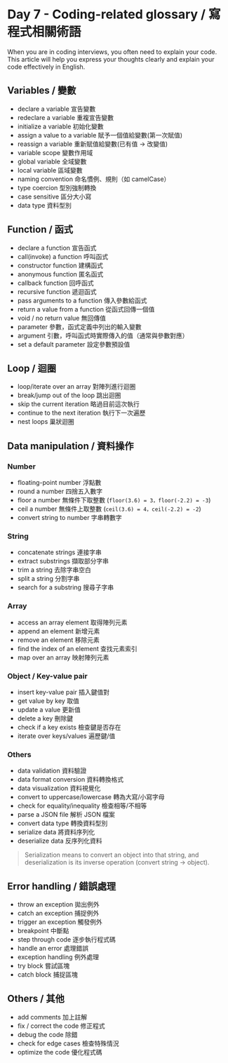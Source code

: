 # Day 7 - Coding-related glossary / 寫程式相關術語

When you are in coding interviews, you often need to explain your code. This article will help you express your thoughts clearly and explain your code effectively in English.

## Variables / 變數

* declare a variable 宣告變數
* redeclare a variable 重複宣告變數
* initialize a variable	初始化變數
* assign a value to a variable 賦予一個值給變數(第一次賦值)
* reassign a variable 重新賦值給變數(已有值 → 改變值)
* variable scope 變數作用域
* global variable 全域變數
* local variable 區域變數
* naming convention	命名慣例、規則（如 camelCase）
* type coercion	型別強制轉換
* case sensitive 區分大小寫
* data type 資料型別

## Function / 函式

* declare a function 宣告函式
* call(invoke) a function 呼叫函式
* constructor function 建構函式
* anonymous function 匿名函式
* callback function 回呼函式
* recursive function 遞迴函式
* pass arguments to a function 傳入參數給函式
* return a value from a function 從函式回傳一個值
* void / no return value 無回傳值
* parameter 參數，函式定義中列出的輸入變數
* argument 引數，呼叫函式時實際傳入的值（通常與參數對應）
* set a default parameter 設定參數預設值

## Loop / 迴圈

* loop/iterate over an array 對陣列進行迴圈
* break/jump out of the loop 跳出迴圈
* skip the current iteration 略過目前這次執行
* continue to the next iteration 執行下一次遍歷
* nest loops 巢狀迴圈

## Data manipulation / 資料操作

### Number

* floating-point number 浮點數
* round a number 四捨五入數字
* floor a number 無條件下取整數 (`floor(3.6) = 3，floor(-2.2) = -3`)
* ceil a number 無條件上取整數 (`ceil(3.6) = 4，ceil(-2.2) = -2`)
* convert string to number 字串轉數字

### String

* concatenate strings 連接字串
* extract substrings 擷取部分字串
* trim a string 去除字串空白
* split a string 分割字串
* search for a substring 搜尋子字串

### Array

* access an array element 取得陣列元素
* append an element 新增元素
* remove an element 移除元素
* find the index of an element 查找元素索引
* map over an array 映射陣列元素

### Object / Key-value pair

* insert key-value pair 插入鍵值對
* get value by key 取值
* update a value 更新值
* delete a key 刪除鍵
* check if a key exists 檢查鍵是否存在
* iterate over keys/values 遍歷鍵/值

### Others

* data validation 資料驗證
* data format conversion 資料轉換格式
* data visualization 資料視覺化
* convert to uppercase/lowercase 轉為大寫/小寫字母
* check for equality/inequality 檢查相等/不相等
* parse a JSON file 解析 JSON 檔案
* convert data type 轉換資料型別
* serialize data 將資料序列化
* deserialize data 反序列化資料

> Serialization means to convert an object into that string, and deserialization is its inverse operation (convert string -> object).

## Error handling / 錯誤處理

* throw an exception 拋出例外
* catch an exception 捕捉例外
* trigger an exception 觸發例外
* breakpoint 中斷點
* step through code 逐步執行程式碼
* handle an error 處理錯誤
* exception handling 例外處理
* try block 嘗試區塊
* catch block 捕捉區塊

## Others / 其他

* add comments 加上註解
* fix / correct the code 修正程式
* debug the code 除錯
* check for edge cases 檢查特殊情況
* optimize the code 優化程式碼
